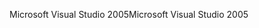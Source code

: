 <span data-ttu-id="abc5d-101">Microsoft Visual Studio 2005</span><span class="sxs-lookup"><span data-stu-id="abc5d-101">Microsoft Visual Studio 2005</span></span>